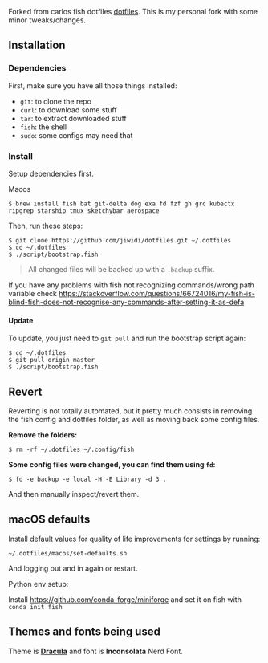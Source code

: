 

Forked from carlos fish dotfiles [dotfiles](https://github.com/caarlos0/dotfiles). This is my personal fork with some minor tweaks/changes.

## Installation

### Dependencies

First, make sure you have all those things installed:

- `git`: to clone the repo
- `curl`: to download some stuff
- `tar`: to extract downloaded stuff
- `fish`: the shell
- `sudo`: some configs may need that

### Install

Setup dependencies first.

Macos

```console
$ brew install fish bat git-delta dog exa fd fzf gh grc kubectx ripgrep starship tmux sketchybar aerospace
```

Then, run these steps:

```console
$ git clone https://github.com/jiwidi/dotfiles.git ~/.dotfiles
$ cd ~/.dotfiles
$ ./script/bootstrap.fish
```

> All changed files will be backed up with a `.backup` suffix.

If you have any problems with fish not recognizing commands/wrong path variable check https://stackoverflow.com/questions/66724016/my-fish-is-blind-fish-does-not-recognise-any-commands-after-setting-it-as-defa

#### Update

To update, you just need to `git pull` and run the bootstrap script again:

```console
$ cd ~/.dotfiles
$ git pull origin master
$ ./script/bootstrap.fish
```

## Revert

Reverting is not totally automated, but it pretty much consists in removing
the fish config and dotfiles folder, as well as moving back some config files.

**Remove the folders:**

```console
$ rm -rf ~/.dotfiles ~/.config/fish
```

**Some config files were changed, you can find them using `fd`:**

```console
$ fd -e backup -e local -H -E Library -d 3 .
```

And then manually inspect/revert them.

## macOS defaults

Install default values for quality of life improvements for settings by running:

```console
~/.dotfiles/macos/set-defaults.sh
```

And logging out and in again or restart.

Python env setup:

Install https://github.com/conda-forge/miniforge and set it on fish with `conda init fish`

## Themes and fonts being used

Theme is **[Dracula](https://draculatheme.com)** and font is **Inconsolata**
Nerd Font.

<!-- ## Screenshots

![screenshot 1][scrn1]

![screenshot 2][scrn2]

[scrn1]: /docs/screenshot1.png
[scrn2]: /docs/screenshot2.png -->
